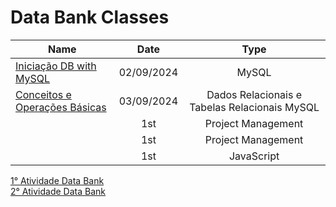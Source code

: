 # Data Bank Classes 

| Name    | Date          | Type     | 
| --------|:-------------:| :-----:  | 
| [Iniciação DB with MySQL](https://github.com/luanvfm/Code-Notebook/blob/main/Data_Bank_I/Aula1.md) | 02/09/2024     | MySQL     |
| [Conceitos e Operações Básicas](https://github.com/luanvfm/Code-Notebook/blob/main/Data%20Bank%20I/Aula2.md)   | 03/09/2024    | Dados Relacionais e Tabelas Relacionais MySQL      |
| []()    | 1st     | Project Management |
| []()    | 1st     | Project Management |
| []()      | 1st     | JavaScript |

[1° Atividade Data Bank](https://github.com/luanvfm/Code-Notebook/blob/main/Data_Bank_I/atividadebd.sql)   
[2° Atividade Data Bank](https://github.com/luanvfm/Code-Notebook/blob/main/Data_Bank_I/atividade2.sql)
